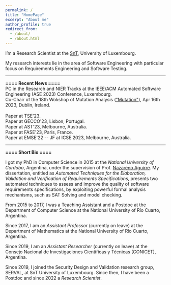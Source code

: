 ```yaml
---
permalink: /
title: "HomePage"
excerpt: "About me"
author_profile: true
redirect_from: 
  - /about/
  - /about.html
---
```


I’m a Research Scientist at the [SnT](https://wwwfr.uni.lu/snt), University of Luxembourg. 

My research interests lie in the area of Software Engineering with particular focus on Requirements Engineering and Software Testing. 

---------------------------------------------------------------------------------------------------------------------------------------------------------

**==== Recent News ====**<br/>
PC in the Research and NIER Tracks at the IEEE/ACM Automated Software Engineering (ASE 2023) Conference, Luxembourg.<br/>
Co-Chair of the 18th Wokshop of Mutation Analysis (["Mutation"](https://conf.researchr.org/home/icst-2023/mutation-2023)), Apr 16th 2023, Dublin, Ireland.<br/>
<br/>
Paper at TSE'23.<br/>
Paper at GECCO'23, Lisbon, Portugal.<br/>
Paper at AST'23, Melbourne, Australia.<br/>
Paper at FASE'23, Paris, France.<br/>
Paper at EMSE'22 -- JF at ICSE 2023, Melbourne, Australia.<br/>


---------------------------------------------------------------------------------------------------------------------------------------------------------

**==== Short Bio ====**<br/>

I got my PhD in Computer Science in 2015 at the *National University of Cordoba*, Argentina, under the supervision of Prof. [Nazareno Aguirre](http://dc.exa.unrc.edu.ar/staff/naguirre/). 
My dissertation, entitled as *Automated Techniques for the Elaboration, Validation and Verification of Requirements Specifications*, presents two automated techniques to assess and improve the quality of software requirements specifications, by exploiting powerful formal analysis mechanisms, such as SAT Solving and model checking. 

From 2015 to 2017, I was a Teaching Assistant and a Postdoc at the Department of Computer Science at the National University of Río Cuarto, Argentina. 

Since 2017, I am an *Assistant Professor* (currently on leave) at the Department of Mathematics at the National University of Río Cuarto, Argentina. 

Since 2019, I am an *Assistant Researcher* (currently on leave) at the Consejo Nacional de Investigaciones Científicas y Técnicas (CONICET), Argentina.

Since 2019, I joined the Security Design and Validation research group, SERVAL, at SnT University of Luxembourg. Since then, I have been a Postdoc and since 2022 a *Research Scientist*.